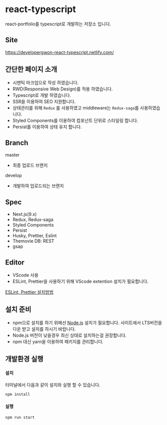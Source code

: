 # react-typescript

react-portfolio를 typescript로 개발하는 저장소 입니다.

## Site

https://developergwon-react-typescript.netlify.com/

## 간단한 페이지 소개

- 시멘틱 마크업으로 작성 하였습니다.
- RWD(Responsive Web Design)를 적용 하였습니다.
- Typescript로 개발 하였습니다.
- SSR을 이용하여 SEO 지원합니다.
- 상태관리를 위해 `Redux` 를 사용하였고 middleware는 `Redux-saga`를 사용하였습니다.
- Styled Components를 이용하여 컴포넌트 단위로 스타일링 합니다.
- Persist를 이용하여 상태 유지 합니다.

## Branch

master

- 최종 업로드 브랜치

develop

- 개발하여 업로드되는 브랜치

## Spec

- Next.js(9.x)
- Redux, Redux-saga
- Styled Components
- Persist
- Husky, Prettier, Eslint
- Themovie DB: REST
- gsap

## Editor

- VScode 사용
- ESLint, Prettier을 사용하기 위해 VScode extention 설치가 필요합니다.

[ESLint, Prettier 설치방법](https://velog.io/@velopert/eslint-and-prettier-in-react)

## 설치 준비

- npm으로 설치를 하기 위해선 [Node.js](https://nodejs.org/ko/) 설치가 필요합니다. 사이트에서 LTS버전을 다운 받고 설치를 하시기 바랍니다.
- Node.js 버전이 낮을경우 최신 상태로 설치하는걸 권장합니다.
- npm 대신 yarn을 이용하여 패키지를 관리합니다.

## 개발환경 실행

#### 설치

터미널에서 다음과 같이 설치와 실행 할 수 있습니다.

```
npm install
```

#### 실행

```
npm run start
```
